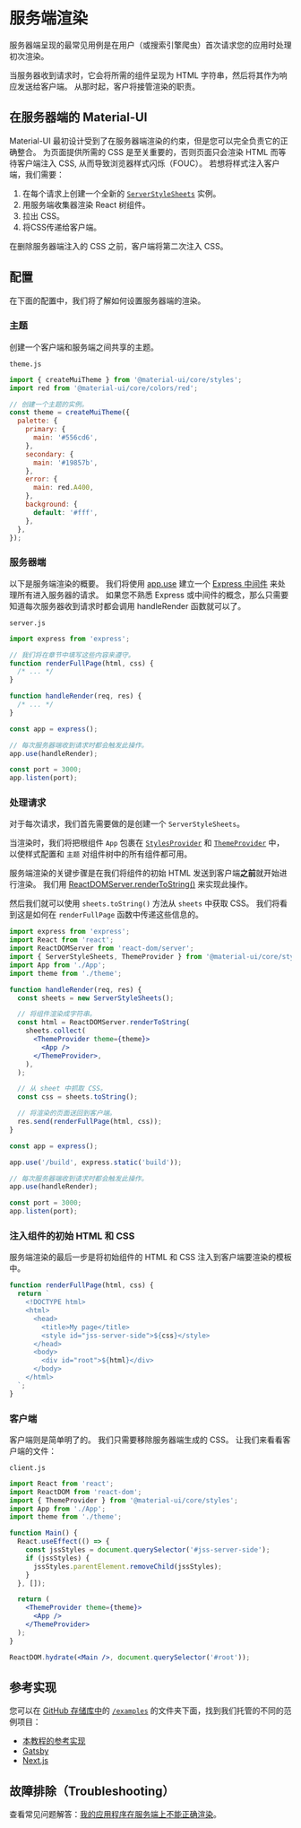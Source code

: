 # 服务端渲染

<p class="description">服务器端呈现的最常见用例是在用户（或搜索引擎爬虫）首次请求您的应用时处理初次渲染。</p>

当服务器收到请求时，它会将所需的组件呈现为 HTML 字符串，然后将其作为响应发送给客户端。 从那时起，客户将接管渲染的职责。

## 在服务器端的 Material-UI

Material-UI 最初设计受到了在服务器端渲染的约束，但是您可以完全负责它的正确整合。 为页面提供所需的 CSS 是至关重要的，否则页面只会渲染 HTML 而等待客户端注入 CSS, 从而导致浏览器样式闪烁（FOUC）。 若想将样式注入客户端，我们需要：

1. 在每个请求上创建一个全新的 [`ServerStyleSheets`](/styles/api/#serverstylesheets) 实例。
2. 用服务端收集器渲染 React 树组件。
3. 拉出 CSS。
4. 将CSS传递给客户端。

在删除服务器端注入的 CSS 之前，客户端将第二次注入 CSS。

## 配置

在下面的配置中，我们将了解如何设置服务器端的渲染。

### 主题

创建一个客户端和服务端之间共享的主题。

`theme.js`

```js
import { createMuiTheme } from '@material-ui/core/styles';
import red from '@material-ui/core/colors/red';

// 创建一个主题的实例。
const theme = createMuiTheme({
  palette: {
    primary: {
      main: '#556cd6',
    },
    secondary: {
      main: '#19857b',
    },
    error: {
      main: red.A400,
    },
    background: {
      default: '#fff',
    },
  },
});
```

### 服务器端

以下是服务端渲染的概要。 我们将使用 [app.use](https://expressjs.com/en/api.html) 建立一个 [Express 中间件](https://expressjs.com/en/guide/using-middleware.html) 来处理所有进入服务器的请求。 如果您不熟悉 Express 或中间件的概念，那么只需要知道每次服务器收到请求时都会调用 handleRender 函数就可以了。

`server.js`

```js
import express from 'express';

// 我们将在章节中填写这些内容来遵守。
function renderFullPage(html, css) {
  /* ... */
}

function handleRender(req, res) {
  /* ... */
}

const app = express();

// 每次服务器端收到请求时都会触发此操作。
app.use(handleRender);

const port = 3000;
app.listen(port);
```

### 处理请求

对于每次请求，我们首先需要做的是创建一个 `ServerStyleSheets`。

当渲染时，我们将把根组件 `App` 包裹在 [`StylesProvider`](/styles/api/#stylesprovider) 和 [`ThemeProvider`](/styles/api/#themeprovider) 中，以使样式配置和 `主题` 对组件树中的所有组件都可用。

服务端渲染的关键步骤是在我们将组件的初始 HTML 发送到客户端**之前**就开始进行渲染。 我们用 [ReactDOMServer.renderToString()](https://reactjs.org/docs/react-dom-server.html) 来实现此操作。

然后我们就可以使用 `sheets.toString()` 方法从 `sheets` 中获取 CSS。 我们将看到这是如何在 `renderFullPage` 函数中传递这些信息的。

```jsx
import express from 'express';
import React from 'react';
import ReactDOMServer from 'react-dom/server';
import { ServerStyleSheets, ThemeProvider } from '@material-ui/core/styles';
import App from './App';
import theme from './theme';

function handleRender(req, res) {
  const sheets = new ServerStyleSheets();

  // 将组件渲染成字符串。
  const html = ReactDOMServer.renderToString(
    sheets.collect(
      <ThemeProvider theme={theme}>
        <App />
      </ThemeProvider>,
    ),
  );

  // 从 sheet 中抓取 CSS。
  const css = sheets.toString();

  // 将渲染的页面送回到客户端。
  res.send(renderFullPage(html, css));
}

const app = express();

app.use('/build', express.static('build'));

// 每次服务器端收到请求时都会触发此操作。
app.use(handleRender);

const port = 3000;
app.listen(port);
```

### 注入组件的初始 HTML 和 CSS

服务端渲染的最后一步是将初始组件的 HTML 和 CSS 注入到客户端要渲染的模板中。

```js
function renderFullPage(html, css) {
  return `
    <!DOCTYPE html>
    <html>
      <head>
        <title>My page</title>
        <style id="jss-server-side">${css}</style>
      </head>
      <body>
        <div id="root">${html}</div>
      </body>
    </html>
  `;
}
```

### 客户端

客户端则是简单明了的。 我们只需要移除服务器端生成的 CSS。 让我们来看看客户端的文件：

`client.js`

```jsx
import React from 'react';
import ReactDOM from 'react-dom';
import { ThemeProvider } from '@material-ui/core/styles';
import App from './App';
import theme from './theme';

function Main() {
  React.useEffect(() => {
    const jssStyles = document.querySelector('#jss-server-side');
    if (jssStyles) {
      jssStyles.parentElement.removeChild(jssStyles);
    }
  }, []);

  return (
    <ThemeProvider theme={theme}>
      <App />
    </ThemeProvider>
  );
}

ReactDOM.hydrate(<Main />, document.querySelector('#root'));
```

## 参考实现

您可以在 [GitHub 存储库中](https://github.com/quizlet/material-ui)的 [`/examples`](https://github.com/quizlet/material-ui/tree/master/examples) 的文件夹下面，找到我们托管的不同的范例项目：

- [本教程的参考实现](https://github.com/quizlet/material-ui/tree/master/examples/ssr)
- [Gatsby](https://github.com/quizlet/material-ui/tree/master/examples/gatsby)
- [Next.js](https://github.com/quizlet/material-ui/tree/master/examples/nextjs)

## 故障排除（Troubleshooting）

查看常见问题解答：[我的应用程序在服务端上不能正确渲染](/getting-started/faq/#my-app-doesnt-render-correctly-on-the-server)。
